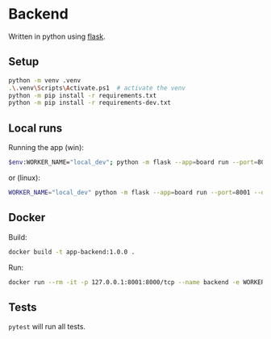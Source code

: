 # Backend

Written in python using [flask](https://flask.palletsprojects.com/en/3.0.x/).

## Setup

```bash
python -m venv .venv
.\.venv\Scripts\Activate.ps1  # activate the venv
python -m pip install -r requirements.txt
python -m pip install -r requirements-dev.txt
```

## Local runs

Running the app (win):
```bash
$env:WORKER_NAME="local_dev"; python -m flask --app=board run --port=8001 --debug
```
or (linux):
```bash
WORKER_NAME="local_dev" python -m flask --app=board run --port=8001 --debug
```

## Docker

Build:
```bash
docker build -t app-backend:1.0.0 .
```

Run:
```bash
docker run --rm -it -p 127.0.0.1:8001:8000/tcp --name backend -e WORKER_NAME="local_dev" app-backend:1.0.0
```

## Tests

`pytest` will run all tests.
